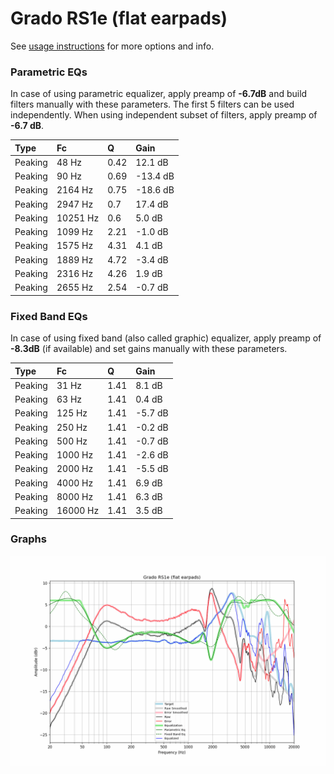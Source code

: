 # Grado RS1e (flat earpads)
See [usage instructions](https://github.com/jaakkopasanen/AutoEq#usage) for more options and info.

### Parametric EQs
In case of using parametric equalizer, apply preamp of **-6.7dB** and build filters manually
with these parameters. The first 5 filters can be used independently.
When using independent subset of filters, apply preamp of **-6.7 dB**.

| Type    | Fc       |    Q | Gain     |
|:--------|:---------|:-----|:---------|
| Peaking | 48 Hz    | 0.42 | 12.1 dB  |
| Peaking | 90 Hz    | 0.69 | -13.4 dB |
| Peaking | 2164 Hz  | 0.75 | -18.6 dB |
| Peaking | 2947 Hz  | 0.7  | 17.4 dB  |
| Peaking | 10251 Hz | 0.6  | 5.0 dB   |
| Peaking | 1099 Hz  | 2.21 | -1.0 dB  |
| Peaking | 1575 Hz  | 4.31 | 4.1 dB   |
| Peaking | 1889 Hz  | 4.72 | -3.4 dB  |
| Peaking | 2316 Hz  | 4.26 | 1.9 dB   |
| Peaking | 2655 Hz  | 2.54 | -0.7 dB  |

### Fixed Band EQs
In case of using fixed band (also called graphic) equalizer, apply preamp of **-8.3dB**
(if available) and set gains manually with these parameters.

| Type    | Fc       |    Q | Gain    |
|:--------|:---------|:-----|:--------|
| Peaking | 31 Hz    | 1.41 | 8.1 dB  |
| Peaking | 63 Hz    | 1.41 | 0.4 dB  |
| Peaking | 125 Hz   | 1.41 | -5.7 dB |
| Peaking | 250 Hz   | 1.41 | -0.2 dB |
| Peaking | 500 Hz   | 1.41 | -0.7 dB |
| Peaking | 1000 Hz  | 1.41 | -2.6 dB |
| Peaking | 2000 Hz  | 1.41 | -5.5 dB |
| Peaking | 4000 Hz  | 1.41 | 6.9 dB  |
| Peaking | 8000 Hz  | 1.41 | 6.3 dB  |
| Peaking | 16000 Hz | 1.41 | 3.5 dB  |

### Graphs
![](./Grado%20RS1e%20(flat%20earpads).png)